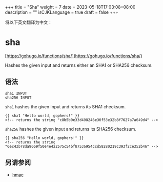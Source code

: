 +++
title = "Sha"
weight = 7
date = 2023-05-18T17:03:08+08:00
description = ""
isCJKLanguage = true
draft = false
+++

将以下英文翻译为中文：
# sha

[https://gohugo.io/functions/sha/](https://gohugo.io/functions/sha/)

Hashes the given input and returns either an SHA1 or SHA256 checksum.

## 语法

```
sha1 INPUT
sha256 INPUT
```

`sha1` hashes the given input and returns its SHA1 checksum.

```go-html-template
{{ sha1 "Hello world, gophers!" }}
<!-- returns the string "c8b5b0e33d408246e30f53e32b8f7627a7a649d4" -->
```

`sha256` hashes the given input and returns its SHA256 checksum.

```go-html-template
{{ sha256 "Hello world, gophers!" }}
<!-- returns the string "6ec43b78da9669f50e4e422575c54bf87536954ccd58280219c393f2ce352b46" -->
```

## 另请参阅

- [hmac](https://gohugo.io/functions/hmac/)
